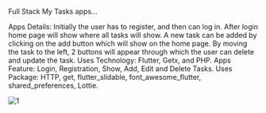 
Full Stack My Tasks apps...


Apps Details: Initially the user has to register, and then can log in.
After login home page will show where all tasks will show.
A new task can be added by clicking on the add button which will show on the home page.
By moving the task to the left, 2 buttons will appear through which the user can delete and update the task.
Uses Technology: Flutter, Getx, and PHP.
Apps Feature: Login, Registration, Show, Add, Edit and Delete Tasks.
Uses Package: HTTP, get, flutter_slidable, font_awesome_flutter, shared_preferences, Lottie.


![1](https://github.com/Ibrahim-K98han/todos_flutter_application/assets/37374226/b111db57-a891-4e9a-b2df-913e1fed0140)
